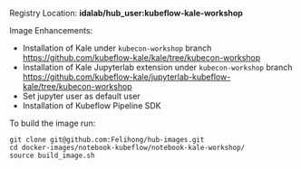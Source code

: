Registry Location: **idalab/hub_user:kubeflow-kale-workshop**

Image Enhancements:

* Installation of Kale under `kubecon-workshop` branch 
https://github.com/kubeflow-kale/kale/tree/kubecon-workshop
* Installation of Kale Jupyterlab extension under `kubecon-workshop` branch 
https://github.com/kubeflow-kale/jupyterlab-kubeflow-kale/tree/kubecon-workshop
* Set jupyter user as default user
* Installation of Kubeflow Pipeline SDK

To build the image run:
```
git clone git@github.com:Felihong/hub-images.git
cd docker-images/notebook-kubeflow/notebook-kale-workshop/
source build_image.sh
```




